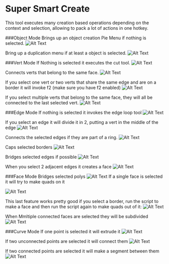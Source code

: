 # Super Smart Create

This tool executes many creation based operations depending on the context and selection, allowing to pack a lot of actions in one hotkey.

###Object Mode
Brings up an object creation Pie Menu if nothing is selected.
![Alt Text](img/supersmartcreate_obj_01.gif)

Bring up a duplication menu if at least a object is selected.
![Alt Text](img/supersmartcreate_obj_02.gif)

###Vert Mode
If Nothing is selected it executes the cut tool.
![Alt Text](img/supersmartcreate_vert_01.gif)

Connects verts that belong to the same face.
![Alt Text](img/supersmartcreate_vert_02.gif)

If you select one vert or two verts that share the same edge and are on a border it will invoke f2 (make sure you have f2 enabled)
![Alt Text](img/supersmartcreate_vert_03.gif)

If you select multiple verts that belong to the same face, they will all be connected to the last selected vert.
![Alt Text](img/supersmartcreate_vert_04.gif)

###Edge Mode
If nothing is selected it invokes the edge loop tool
![Alt Text](img/supersmartcreate_edge_01.gif)

If you select an edge it will divide it in 2, putting a vert in the middle of the edge
![Alt Text](img/supersmartcreate_edge_02.gif)

Connects the selected edges if they are part of a ring.
![Alt Text](img/supersmartcreate_edge_03.gif)

Caps selected borders
![Alt Text](img/supersmartcreate_edge_04.gif)

Bridges selected edges if possible
![Alt Text](img/supersmartcreate_edge_05.gif)

When you select 2 adjacent edges it creates a face
![Alt Text](img/supersmartcreate_edge_06.gif)

###Face Mode
Bridges selected polys
![Alt Text](img/supersmartcreate_face_01.gif)
If a single face is selected it will try to make quads on it

![Alt Text](img/supersmartcreate_face_02.gif)

This last feature works pretty good if you select a border, run the script to make a face and then run the script again to make quads out of it:
![Alt Text](img/supersmartcreate_face_03.gif)

When Mmltiple connected faces are selected they will be subdivided
![Alt Text](img/supersmartcreate_face_04.gif)

###Curve Mode
If one point is selected it will extrude it
![Alt Text](img/supersmartcreate_curve_01.gif)

If two unconnected points are selected it will connect them
![Alt Text](img/supersmartcreate_curve_02.gif)

If two connected points are selected it will make a segment between them
![Alt Text](img/supersmartcreate_curve_03.gif)
